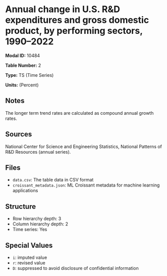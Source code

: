 # Annual change in U.S. R&D expenditures and gross domestic product, by performing sectors, 1990&#8211;2022

**Modal ID:** 10484

**Table Number:** 2

**Type:** TS (Time Series)

**Units:** (Percent)

## Notes

The longer term trend rates are calculated as compound annual growth rates.

## Sources

National Center for Science and Engineering Statistics, National Patterns of R&D Resources (annual series).

## Files

- `data.csv`: The table data in CSV format
- `croissant_metadata.json`: ML Croissant metadata for machine learning applications

## Structure

- Row hierarchy depth: 3
- Column hierarchy depth: 2
- Time series: Yes

## Special Values

- `i`: imputed value
- `r`: revised value
- `D`: suppressed to avoid disclosure of confidential information
